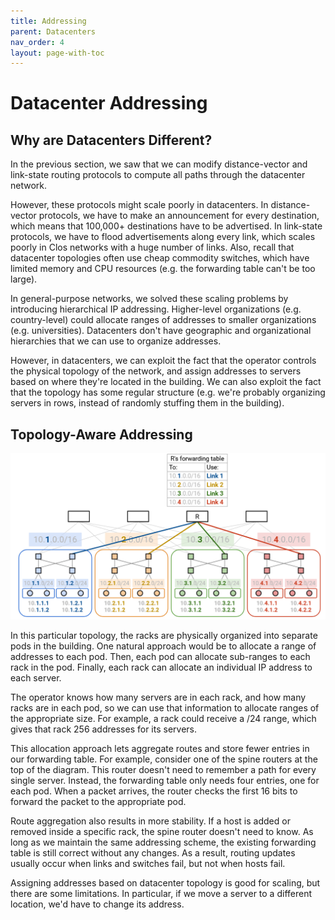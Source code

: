 ```yaml
---
title: Addressing
parent: Datacenters
nav_order: 4
layout: page-with-toc
---
```


# Datacenter Addressing

## Why are Datacenters Different?

In the previous section, we saw that we can modify distance-vector and link-state routing protocols to compute all paths through the datacenter network.

However, these protocols might scale poorly in datacenters. In distance-vector protocols, we have to make an announcement for every destination, which means that 100,000+ destinations have to be advertised. In link-state protocols, we have to flood advertisements along every link, which scales poorly in Clos networks with a huge number of links. Also, recall that datacenter topologies often use cheap commodity switches, which have limited memory and CPU resources (e.g. the forwarding table can't be too large).

In general-purpose networks, we solved these scaling problems by introducing hierarchical IP addressing. Higher-level organizations (e.g. country-level) could allocate ranges of addresses to smaller organizations (e.g. universities). Datacenters don't have geographic and organizational hierarchies that we can use to organize addresses.

However, in datacenters, we can exploit the fact that the operator controls the physical topology of the network, and assign addresses to servers based on where they're located in the building. We can also exploit the fact that the topology has some regular structure (e.g. we're probably organizing servers in rows, instead of randomly stuffing them in the building).


## Topology-Aware Addressing

<img width="900px" src="/assets/datacenter/6-42-dc-addressing.png">

In this particular topology, the racks are physically organized into separate pods in the building. One natural approach would be to allocate a range of addresses to each pod. Then, each pod can allocate sub-ranges to each rack in the pod. Finally, each rack can allocate an individual IP address to each server.

The operator knows how many servers are in each rack, and how many racks are in each pod, so we can use that information to allocate ranges of the appropriate size. For example, a rack could receive a /24 range, which gives that rack 256 addresses for its servers.

This allocation approach lets aggregate routes and store fewer entries in our forwarding table. For example, consider one of the spine routers at the top of the diagram. This router doesn't need to remember a path for every single server. Instead, the forwarding table only needs four entries, one for each pod. When a packet arrives, the router checks the first 16 bits to forward the packet to the appropriate pod.

Route aggregation also results in more stability. If a host is added or removed inside a specific rack, the spine router doesn't need to know. As long as we maintain the same addressing scheme, the existing forwarding table is still correct without any changes. As a result, routing updates usually occur when links and switches fail, but not when hosts fail.

Assigning addresses based on datacenter topology is good for scaling, but there are some limitations. In particular, if we move a server to a different location, we'd have to change its address.